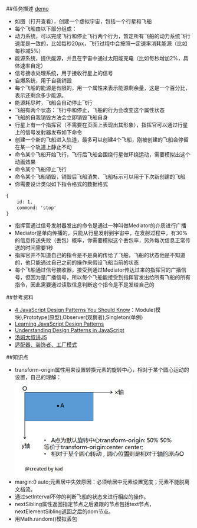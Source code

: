 ##任务描述 [demo](https://kad0108.github.io/IFE/task26)

* 如图（打开查看），创建一个虚拟宇宙，包括一个行星和飞船
* 每个飞船由以下部分组成：
* 动力系统，可以完成飞行和停止飞行两个行为，暂定所有飞船的动力系统飞行速度是一致的，比如每秒20px，飞行过程中会按照一定速率消耗能源（比如每秒减5%）
* 能源系统，提供能源，并且在宇宙中通过太阳能充电（比如每秒增加2%，具体速率自定）
* 信号接收处理系统，用于接收行星上的信号
* 自爆系统，用于自我销毁
* 每个飞船的能源是有限的，用一个属性来表示能源剩余量，这是一个百分比，表示还剩余多少能源。
* 能源耗尽时，飞船会自动停止飞行
* 飞船有两个状态：飞行中和停止，飞船的行为会改变这个属性状态
* 飞船的自我销毁方法会立即销毁飞船自身
* 行星上有一个指挥官（不需要在页面上表现出其形象），指挥官可以通过行星上的信号发射器发布如下命令
* 创建一个新的飞船进入轨道，最多可以创建4个飞船，刚被创建的飞船会停留在某一个轨道上静止不动
* 命令某个飞船开始飞行，飞行后飞船会围绕行星做环绕运动，需要模拟出这个动画效果
* 命令某个飞船停止飞行
* 命令某个飞船销毁，销毁后飞船消失、飞船标示可以用于下次新创建的飞船
* 你需要设计类似如下指令格式的数据格式
```
{
	id: 1,
	commond: 'stop'
}
```	
* 指挥官通过信号发射器发出的命令是通过一种叫做Mediator的介质进行广播
* Mediator是单向传播的，只能从行星发射到宇宙中，在发射过程中，有30%的信息传送失败（丢包）概率，你需要模拟这个丢包率，另外每次信息正常传送的时间需要1秒
* 指挥官并不知道自己的指令是不是真的传给了飞船，飞船的状态他是不知道的，他只能通过自己之前的操作来假设飞船当前的状态
* 每个飞船通过信号接收器，接受到通过Mediator传达过来的指挥官的广播信号，但因为是广播信号，所以每个飞船能接受到指挥官发出给所有飞船的所有指令，因此需要通过读取信息判断这个指令是不是发给自己的

##参考资料

* [4 JavaScript Design Patterns You Should Know](https://scotch.io/bar-talk/4-javascript-design-patterns-you-should-know#module-design-pattern)：Module(模块),Prototype(原型),Observer(观察者),Singleton(单例)
* [Learning JavaScript Design Patterns](https://addyosmani.com/resources/essentialjsdesignpatterns/book/#decoratorpatternjavascript)
* [Understanding Design Patterns in JavaScript](https://code.tutsplus.com/tutorials/understanding-design-patterns-in-javascript--net-25930)
* [汤姆大叔讲JS](http://www.cnblogs.com/TomXu/archive/2011/12/15/2288411.html)
* [适配器、装饰者、工厂模式](http://www.adobe.com/cn/devnet/html5/articles/javascript-design-patterns-pt2-adapter-decorator-factory.html)

##知识点

* transform-origin属性用来设置转换元素的旋转中心，相对于某个圆心运动的设置，自己的理解：![created by kad](css/transformOrigin.png)
* margin:0 auto;元素居中失效原因：必须给居中元素设置宽度；元素不能脱离文档流。
* 通过setInterval不停的判断飞船的状态来进行相应的操作。
* nextSibling属性返回指定节点之后紧跟的节点包括text节点，nextElementSibling返回之后的dom节点。
* 用Math.random()模拟丢包